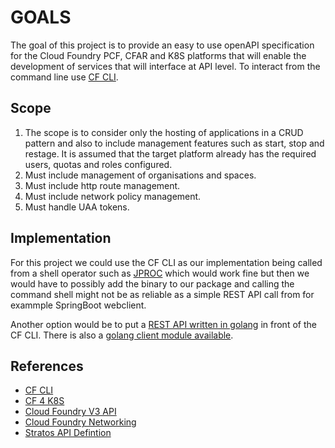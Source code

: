 # GOALS

The goal of this project is to provide an easy to use openAPI specification for the Cloud Foundry PCF, CFAR 
and K8S platforms that will enable the development of services that will interface at API level. To interact from the
command line use [CF CLI](https://github.com/cloudfoundry/cli).

## Scope
1. The scope is to consider only the hosting of applications in a CRUD pattern and also to include
management features such as start, stop and restage. It is assumed that the target platform already
has the required users, quotas and roles configured.
2. Must include management of organisations and spaces.
3. Must include http route management.
4. Must include network policy management.
5. Must handle UAA tokens.

## Implementation

For this project we could use the CF CLI as our implementation being called from a shell operator
such as [JPROC](https://github.com/fleipold/jproc) which would work fine but then we would have to
possibly add the binary to our package and calling the command shell might not be as reliable as a
simple REST API call from for exammple SpringBoot webclient.

Another option would be to put a 
[REST API written in golang](https://nordicapis.com/7-frameworks-to-build-a-rest-api-in-go/) in front of the CF 
CLI. There is also a [golang client module available](https://github.com/cloudfoundry-community/go-cfclient).  

## References
* [CF CLI](https://github.com/cloudfoundry/cli)
* [CF 4 K8S](https://cf-for-k8s.io/docs/)
* [Cloud Foundry V3 API](http://v3-apidocs.cloudfoundry.org/version/3.114.0/index.html)
* [Cloud Foundry Networking](https://github.com/cloudfoundry/cf-networking-release)
* [Stratos API Defintion](https://raw.githubusercontent.com/cloudfoundry/stratos/master/docs/apiDefinition.json)
